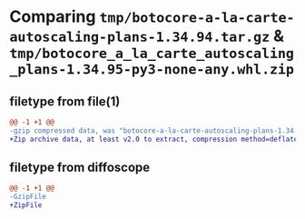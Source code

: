 # Comparing `tmp/botocore-a-la-carte-autoscaling-plans-1.34.94.tar.gz` & `tmp/botocore_a_la_carte_autoscaling_plans-1.34.95-py3-none-any.whl.zip`

## filetype from file(1)

```diff
@@ -1 +1 @@
-gzip compressed data, was "botocore-a-la-carte-autoscaling-plans-1.34.94.tar", last modified: Tue Apr 30 01:01:19 2024, max compression
+Zip archive data, at least v2.0 to extract, compression method=deflate
```

## filetype from diffoscope

```diff
@@ -1 +1 @@
-GzipFile
+ZipFile
```

